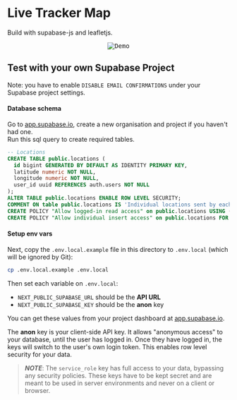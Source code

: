 # Live Tracker Map

Build with supabase-js and leafletjs.

<p align="center">
<kbd>
<img src="https://i.imgur.com/WoMRKwo.gif" alt="Demo"/>
</kbd>
</p>

## Test with your own Supabase Project

Note: you have to enable `DISABLE EMAIL CONFIRMATIONS` under your Supabase project settings.

#### Database schema

Go to [app.supabase.io](https://app.supabase.io/), create a new organisation and project if you haven't had one.  
Run this sql query to create required tables.

```sql
-- Locations
CREATE TABLE public.locations (
  id bigint GENERATED BY DEFAULT AS IDENTITY PRIMARY KEY,
  latitude numeric NOT NULL,
  longitude numeric NOT NULL,
  user_id uuid REFERENCES auth.users NOT NULL
);
ALTER TABLE public.locations ENABLE ROW LEVEL SECURITY;
COMMENT ON table public.locations IS 'Individual locations sent by each user.';
CREATE POLICY "Allow logged-in read access" on public.locations USING ( auth.role() = 'authenticated' );
CREATE POLICY "Allow individual insert access" on public.locations FOR INSERT WITH CHECK ( auth.uid() = user_id );
```

#### Setup env vars

Next, copy the `.env.local.example` file in this directory to `.env.local` (which will be ignored by Git):

```bash
cp .env.local.example .env.local
```

Then set each variable on `.env.local`:

- `NEXT_PUBLIC_SUPABASE_URL` should be the **API URL**
- `NEXT_PUBLIC_SUPABASE_KEY` should be the **anon** key

You can get these values from your project dashboard at [app.supabase.io](https://app.supabase.io/).

The **anon** key is your client-side API key. It allows "anonymous access" to your database, until the user has logged in. Once they have logged in, the keys will switch to the user's own login token. This enables row level security for your data.

> **_NOTE_**: The `service_role` key has full access to your data, bypassing any security policies. These keys have to be kept secret and are meant to be used in server environments and never on a client or browser.
